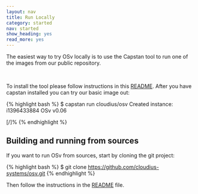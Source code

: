 ```yaml
---
layout: nav
title: Run Locally
category: started
nav: started
show_heading: yes
read_more: yes
---
```


The easiest way to try OSv locally is to use the Capstan tool to run one of the
images from our public repository.

<!--more-->

&nbsp;

To install the tool please follow instructions in this [README](https://github.com/cloudius-systems/capstan/blob/master/README.md).
After you have capstan installed you can try our basic image out:

{% highlight bash %}
$ capstan run cloudius/osv
Created instance: i1396433884
OSv v0.06

[/]%
{% endhighlight %}


## Building and running from sources

If you want to run OSv from sources, start by cloning the git project:

{% highlight bash %}
$ git clone https://github.com/cloudius-systems/osv.git
{% endhighlight %}

Then follow the instructions in the [README](https://github.com/cloudius-systems/osv/blob/master/README.md) file.
